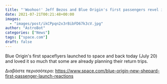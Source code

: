 ```yaml
---
title: "'Woohoo!' Jeff Bezos and Blue Origin's first passengers revel in their launch to space"
date: 2021-07-21T00:21:48+00:00
images:
  - "images/post/ikCPpqn2x3rBibFD67k3cV.jpg"
author: "AstroBot"
categories: ["News"]
tags: ["space.com"]
draft: false
---
```


Blue Origin's first spaceflyers launched to space and back today (July 20) and loved it so much that some are already planning their return trips. 

Διαβάστε περισσότερα: https://www.space.com/blue-origin-new-shepard-first-passenger-launch-reactions
